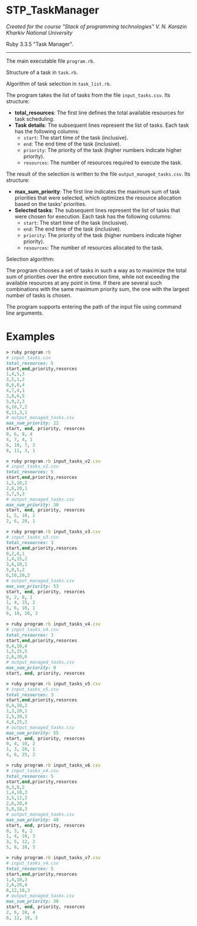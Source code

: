 # STP_TaskManager

_Created for the course "Stack of programming technologies" V. N. Karazin Kharkiv National University_

Ruby 3.3.5 "Task Manager".

---

The main executable file `program.rb`.

Structure of a task in `task.rb`.

Algorithm of task selection in `task_list.rb`.

The program takes the list of tasks from the file `input_tasks.csv`.
Its structure:
- **total_resources**: The first line defines the total available resources for task scheduling.
- **Task details**: The subsequent lines represent the list of tasks. Each task has the following columns:
  - `start`: The start time of the task (inclusive).
  - `end`: The end time of the task (inclusive).
  - `priority`: The priority of the task (higher numbers indicate higher priority).
  - `resources`: The number of resources required to execute the task.

The result of the selection is written to the file `output_managed_tasks.csv`.
Its structure:
- **max_sum_priority**: The first line indicates the maximum sum of task priorities that were selected, which optimizes the resource allocation based on the tasks' priorities.
- **Selected tasks**: The subsequent lines represent the list of tasks that were chosen for execution. Each task has the following columns:
  - `start`: The start time of the task (inclusive).
  - `end`: The end time of the task (inclusive).
  - `priority`: The priority of the task (higher numbers indicate higher priority).
  - `resources`: The number of resources allocated to the task.

Selection algorithm:

The program chooses a set of tasks in such a way as to maximize the total sum of priorities over the entire execution time, while not exceeding the available resources at any point in time. If there are several such combinations with the same maximum priority sum, the one with the largest number of tasks is chosen.

The program supports entering the path of the input file using command line arguments.

# Examples

```ruby
> ruby program.rb
# input_tasks.csv
total_resources: 5
start,end,priority,resorces
1,4,5,3
3,5,1,2
0,6,8,4
4,7,4,1
3,8,6,5
5,9,2,3
6,10,7,2
8,11,3,1
# output_managed_tasks.csv
max_sum_priority: 22
start, end, priority, resorces
0, 6, 8, 4
4, 7, 4, 1
6, 10, 7, 2
8, 11, 3, 1

> ruby program.rb input_tasks_v2.csv
# input_tasks_v2.csv
total_resources: 5
start,end,priority,resorces
1,5,10,2
2,6,20,1
3,7,5,3
# output_managed_tasks.csv
max_sum_priority: 30
start, end, priority, resorces
1, 5, 10, 2
2, 6, 20, 1

> ruby program.rb input_tasks_v3.csv
# input_tasks_v3.csv
total_resources: 3
start,end,priority,resorces
0,2,8,1
1,4,15,2
3,6,10,1
5,9,5,2
6,10,20,3
# output_managed_tasks.csv
max_sum_priority: 53
start, end, priority, resorces
0, 2, 8, 1
1, 4, 15, 2
3, 6, 10, 1
6, 10, 20, 3

> ruby program.rb input_tasks_v4.csv
# input_tasks_v4.csv
total_resources: 3
start,end,priority,resorces
0,4,10,4
1,5,15,5
2,6,20,6
# output_managed_tasks.csv
max_sum_priority: 0
start, end, priority, resorces

> ruby program.rb input_tasks_v5.csv
# input_tasks_v5.csv
total_resources: 3
start,end,priority,resorces
0,4,10,2
1,3,20,1
2,5,30,3
4,6,25,2 
# output_managed_tasks.csv
max_sum_priority: 55
start, end, priority, resorces
0, 4, 10, 2
1, 3, 20, 1
4, 6, 25, 2

> ruby program.rb input_tasks_v6.csv
# input_tasks_v4.csv
total_resources: 5
start,end,priority,resorces
0,3,8,2
1,4,10,3
3,5,12,2
2,6,20,4
5,8,18,3 
# output_managed_tasks.csv
max_sum_priority: 48
start, end, priority, resorces
0, 3, 8, 2
1, 4, 10, 3
3, 5, 12, 2
5, 8, 18, 3

> ruby program.rb input_tasks_v7.csv
# input_tasks_v4.csv
total_resources: 5
start,end,priority,resorces
1,4,10,3
2,6,20,4
8,12,18,3 
# output_managed_tasks.csv
max_sum_priority: 38
start, end, priority, resorces
2, 6, 20, 4
8, 12, 18, 3
```
